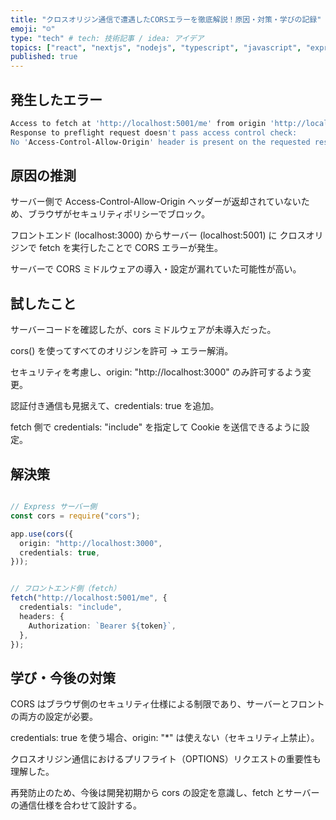 ```yaml
---
title: "クロスオリジン通信で遭遇したCORSエラーを徹底解説！原因・対策・学びの記録"
emoji: "☺️"
type: "tech" # tech: 技術記事 / idea: アイデア
topics: ["react", "nextjs", "nodejs", "typescript", "javascript", "expressjs"]
published: true
---
```


## 発生したエラー
``` bash
Access to fetch at 'http://localhost:5001/me' from origin 'http://localhost:3000' has been blocked by CORS policy:
Response to preflight request doesn't pass access control check:
No 'Access-Control-Allow-Origin' header is present on the requested resource.
```
## 原因の推測
サーバー側で Access-Control-Allow-Origin ヘッダーが返却されていないため、ブラウザがセキュリティポリシーでブロック。

フロントエンド (localhost:3000) からサーバー (localhost:5001) に クロスオリジンで fetch を実行したことで CORS エラーが発生。

サーバーで CORS ミドルウェアの導入・設定が漏れていた可能性が高い。

## 試したこと
サーバーコードを確認したが、cors ミドルウェアが未導入だった。

cors() を使ってすべてのオリジンを許可 → エラー解消。

セキュリティを考慮し、origin: "http://localhost:3000" のみ許可するよう変更。

認証付き通信も見据えて、credentials: true を追加。

fetch 側で credentials: "include" を指定して Cookie を送信できるように設定。

## 解決策
``` ts

// Express サーバー側
const cors = require("cors");

app.use(cors({
  origin: "http://localhost:3000",
  credentials: true,
}));

```

``` ts

// フロントエンド側（fetch）
fetch("http://localhost:5001/me", {
  credentials: "include",
  headers: {
    Authorization: `Bearer ${token}`,
  },
});

```

## 学び・今後の対策
CORS はブラウザ側のセキュリティ仕様による制限であり、サーバーとフロントの両方の設定が必要。

credentials: true を使う場合、origin: "*" は使えない（セキュリティ上禁止）。

クロスオリジン通信におけるプリフライト（OPTIONS）リクエストの重要性も理解した。

再発防止のため、今後は開発初期から cors の設定を意識し、fetch とサーバーの通信仕様を合わせて設計する。